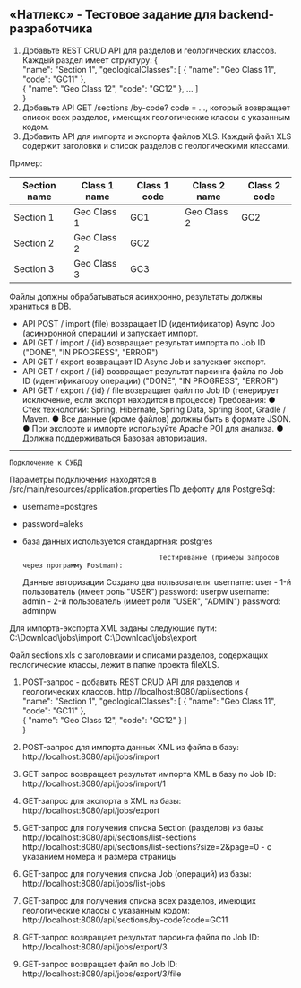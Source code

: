##  «Натлекс» - Тестовое задание для backend-разработчика

 1) Добавьте REST CRUD API для разделов и геологических классов. Каждый раздел имеет структуру:
{  
	"name": "Section 1", 
	"geologicalClasses": [ 
		{ "name": "Geo Class 11", "code": "GC11" },  
		{ "name": "Geo Class 12", "code": "GC12" }, ...
	]  
}
2) Добавьте API GET /sections /by-code? code = ..., который возвращает список всех разделов, имеющих геологические классы с указанным кодом.
3) Добавить API для импорта и экспорта файлов XLS. Каждый файл XLS содержит заголовки и список разделов с геологическими классами. 

Пример:

Section name | Class 1 name | Class 1 code | Class 2 name | Class 2 code
------------ | ------------ | ------------ | ------------ | ------------ 
Section 1    | Geo Class 1  | GC1          | Geo Class 2  | GC2
Section 2    | Geo Class 2  | GC2
Section 3    | Geo Class 3  | GC3

Файлы должны обрабатываться асинхронно, результаты должны храниться в DB.
- API POST / import (file) возвращает ID (идентификатор) Async Job (асинхронной операции) и запускает импорт.
- API GET / import / {id} возвращает результат импорта по Job ID ("DONE", "IN PROGRESS", "ERROR")
- API GET / export возвращает ID Async Job и запускает экспорт.
- API GET / export / {id} возвращает результат парсинга файла по Job ID (идентификатору операции)  ("DONE", "IN PROGRESS", "ERROR")
- API GET / export / {id} / file возвращает файл по Job ID (генерирует исключение, если экспорт находится в процессе)
Требования:
● Стек технологий: Spring, Hibernate, Spring Data, Spring Boot, Gradle / Maven.
● Все данные (кроме файлов) должны быть в формате JSON.
● При экспорте и импорте используйте Apache POI для анализа.
● Должна поддерживаться Базовая авторизация.

----------------------------------------------------------------------------------------------------------------------------------------------

    Подключение к СУБД
Параметры подключения находятся в /src/main/resources/application.properties
По дефолту для PostgreSql:
- username=postgres
- password=aleks
- база данных используется стандартная: postgres


                                        Тестирование (примеры запросов через программу Postman):
			
	Данные авторизации
Создано два пользователя:
username: user     - 1-й пользователь (имеет роль "USER")
password: userpw
username: admin     - 2-й пользователь (имеет роли "USER", "ADMIN")
password: adminpw    	

Для импорта-экспорта XML заданы следующие пути:
C:\Download\jobs\import
C:\Download\jobs\export

Файл sections.xls с заголовками и списами разделов, содержащих геологические классы, лежит в папке проекта fileXLS.

1) POST-запрос - добавить REST CRUD API для разделов и геологических классов.
http://localhost:8080/api/sections
{  
	"name": "Section 1", 
	"geologicalClasses": [ 
		{ "name": "Geo Class 11", "code": "GC11" },  
		{ "name": "Geo Class 12", "code": "GC12" }
	]  
}  

2) POST-запрос для импорта данных XML из файла в базу:
http://localhost:8080/api/jobs/import

3) GET-запрос возвращает результат импорта XML в базу по Job ID: 
http://localhost:8080/api/jobs/import/1

4) GET-запрос для экспорта в XML из базы:
http://localhost:8080/api/jobs/export

5) GET-запрос для получения списка Section (разделов) из базы:
http://localhost:8080/api/sections/list-sections
http://localhost:8080/api/sections/list-sections?size=2&page=0    - с указанием номера и размера страницы

6) GET-запрос для получения списка Job (операций) из базы:
http://localhost:8080/api/jobs/list-jobs

7) GET-запрос для получения списка всех разделов, имеющих геологические классы с указанным кодом:
http://localhost:8080/api/sections/by-code?code=GC11

8) GET-запрос возвращает результат парсинга файла по Job ID: 
http://localhost:8080/api/jobs/export/3

9) GET-запрос возвращает файл по Job ID: 
http://localhost:8080/api/jobs/export/3/file







